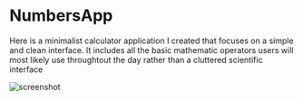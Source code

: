 # NumbersApp

Here is a minimalist calculator application I created that focuses on a simple and clean interface. 
It includes all the basic mathematic operators users will most likely use throughtout the day rather than a cluttered scientific interface

![screenshot](https://cloud.githubusercontent.com/assets/19522352/18851368/8c26cd62-8433-11e6-9345-5a3bd90fd487.png)
